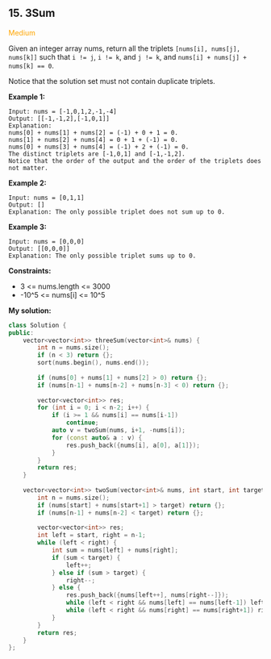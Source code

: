## 15. 3Sum
<span style="color:orange">Medium</span>

Given an integer array nums, return all the triplets `[nums[i], nums[j], nums[k]]` such that `i != j`, `i != k`, and `j != k`, and `nums[i] + nums[j] + nums[k] == 0`.

Notice that the solution set must not contain duplicate triplets.

**Example 1:**
```
Input: nums = [-1,0,1,2,-1,-4]
Output: [[-1,-1,2],[-1,0,1]]
Explanation: 
nums[0] + nums[1] + nums[2] = (-1) + 0 + 1 = 0.
nums[1] + nums[2] + nums[4] = 0 + 1 + (-1) = 0.
nums[0] + nums[3] + nums[4] = (-1) + 2 + (-1) = 0.
The distinct triplets are [-1,0,1] and [-1,-1,2].
Notice that the order of the output and the order of the triplets does not matter.
```
**Example 2:**
```
Input: nums = [0,1,1]
Output: []
Explanation: The only possible triplet does not sum up to 0.
```
**Example 3:**
```
Input: nums = [0,0,0]
Output: [[0,0,0]]
Explanation: The only possible triplet sums up to 0.
```
 
**Constraints:**

+ 3 <= nums.length <= 3000
+ -10^5 <= nums[i] <= 10^5

**My solution:**
```cpp
class Solution {
public:
    vector<vector<int>> threeSum(vector<int>& nums) {
        int n = nums.size();
        if (n < 3) return {};
        sort(nums.begin(), nums.end());
        
        if (nums[0] + nums[1] + nums[2] > 0) return {};
        if (nums[n-1] + nums[n-2] + nums[n-3] < 0) return {};
        
        vector<vector<int>> res;
        for (int i = 0; i < n-2; i++) {
            if (i >= 1 && nums[i] == nums[i-1]) 
                continue;
            auto v = twoSum(nums, i+1, -nums[i]);
            for (const auto& a : v) {
                res.push_back({nums[i], a[0], a[1]});
            }
        }
        return res;
    }
    
    vector<vector<int>> twoSum(vector<int>& nums, int start, int target) {
        int n = nums.size();
        if (nums[start] + nums[start+1] > target) return {};
        if (nums[n-1] + nums[n-2] < target) return {};
        
        vector<vector<int>> res;
        int left = start, right = n-1;
        while (left < right) {
            int sum = nums[left] + nums[right];
            if (sum < target) {
                left++;
            } else if (sum > target) {
                right--;
            } else {
                res.push_back({nums[left++], nums[right--]});
                while (left < right && nums[left] == nums[left-1]) left++;
                while (left < right && nums[right] == nums[right+1]) right--;
            }
        }
        return res;
    }
};
```
